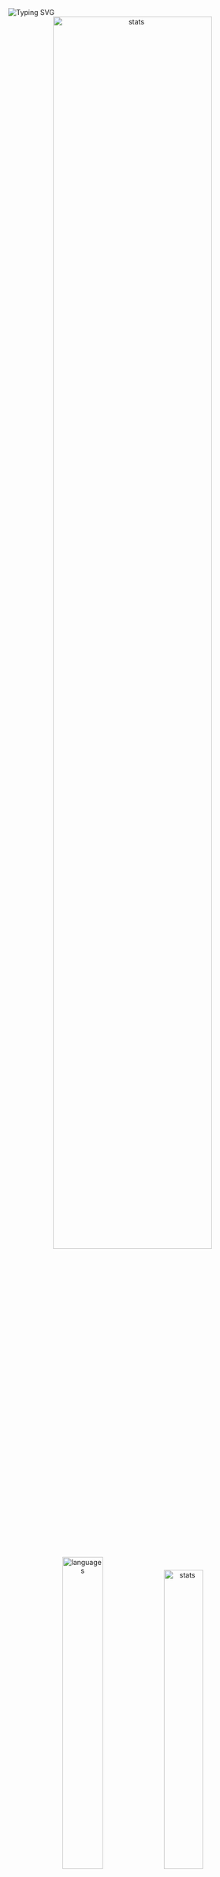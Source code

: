 <img src="https://readme-typing-svg.demolab.com?font=Fira+Code&size=50&duration=3000&color=9745F5&center=true&multiline=true&repeat=false&random=false&width=1000&height=150&lines=Hi!+I'm+Vanya;Python+Fullstack+Developer" alt="Typing SVG" />
<div align="center">
  <img src="http://github-readme-streak-stats.herokuapp.com?user=schr1k&theme=midnight-purple&hide_border=true&border_radius=0&date_format=j%20M%5B%20Y%5D&card_width=500&dates=9745F5&background=020202&border=9745F5&stroke=9745F5&ring=9745F5&fire=9745F5&currStreakNum=9745F5&sideNums=9745F5&currStreakLabel=9745F5&sideLabels=9745F5&excludeDaysLabel=9745F5" alt="stats" width=80%/>
</div>
<div align="center">
  <img src="https://github-readme-stats.vercel.app/api/top-langs/?username=schr1k&hide_border=true&bg_color=020202&text_color=9745F5&title_color=9745F5&layout=compact" alt="languages" width=40.25%>
  <img src="https://github-readme-stats.vercel.app/api?username=schr1k&show_icons=true&hide_border=true&bg_color=020202&text_color=9745F5&title_color=9745F5&icon_color=9745F5&hide_rank=true&hide=contribs,issues" alt="stats" width=39.4%/>
</div>
<div align="center">
  <h1>Skills:</h1>
  <img src="https://skillicons.dev/icons?i=py,postgres,html,css,js,ts,react,next,git,linux" alt="skills" width=80%>
</div>

---
<!--START_SECTION:waka-->
**🐱 My GitHub Data** 

> 📦 85.2 kB Used in GitHub's Storage 
 > 
> 🏆 798 Contributions in the Year 2023
 > 
> 💼 Opted to Hire
 > 
> 📜 9 Public Repositories 
 > 
> 🔑 15 Private Repositories 
 > 
📊 **This Week I Spent My Time On** 

```text
🕑︎ Time Zone: Europe/Moscow

💬 Programming Languages: 
Python                   7 hrs 37 mins       ██████████████████░░░░░░░   70.09 % 
Markdown                 1 hr 27 mins        ███░░░░░░░░░░░░░░░░░░░░░░   13.39 % 
HTML                     58 mins             ██░░░░░░░░░░░░░░░░░░░░░░░   08.95 % 
TypeScript               27 mins             █░░░░░░░░░░░░░░░░░░░░░░░░   04.23 % 
SQL                      18 mins             █░░░░░░░░░░░░░░░░░░░░░░░░   02.86 % 

🔥 Editors: 
PyCharm                  7 hrs 40 mins       ██████████████████░░░░░░░   70.48 % 
WebStorm                 1 hr 28 mins        ███░░░░░░░░░░░░░░░░░░░░░░   13.56 % 
Obsidian                 1 hr 25 mins        ███░░░░░░░░░░░░░░░░░░░░░░   13.14 % 
DataGrip                 14 mins             █░░░░░░░░░░░░░░░░░░░░░░░░   02.17 % 
Vim                      4 mins              ░░░░░░░░░░░░░░░░░░░░░░░░░   00.66 % 

💻 Operating System: 
Windows                  10 hrs 48 mins      █████████████████████████   99.34 % 
Linux                    4 mins              ░░░░░░░░░░░░░░░░░░░░░░░░░   00.66 % 
```

**I Mostly Code in Python** 

```text
Python                   20 repos            █████████████████░░░░░░░░   68.97 % 
HTML                     3 repos             ███░░░░░░░░░░░░░░░░░░░░░░   10.34 % 
TypeScript               3 repos             ███░░░░░░░░░░░░░░░░░░░░░░   10.34 % 
JavaScript               2 repos             ██░░░░░░░░░░░░░░░░░░░░░░░   06.90 % 
Lasso                    1 repo              █░░░░░░░░░░░░░░░░░░░░░░░░   03.45 % 
```




 Last Updated on 27/11/2023 04:41:43 UTC
<!--END_SECTION:waka-->
